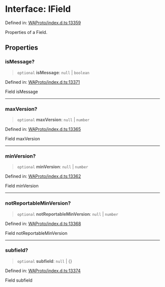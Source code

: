 # Interface: IField

Defined in: [WAProto/index.d.ts:13359](https://github.com/Fokusdotid/Baileys/blob/86ad0f8078178c8586062ad3364a59e068f4b3b2/WAProto/index.d.ts#L13359)

Properties of a Field.

## Properties

### isMessage?

> `optional` **isMessage**: `null` \| `boolean`

Defined in: [WAProto/index.d.ts:13371](https://github.com/Fokusdotid/Baileys/blob/86ad0f8078178c8586062ad3364a59e068f4b3b2/WAProto/index.d.ts#L13371)

Field isMessage

***

### maxVersion?

> `optional` **maxVersion**: `null` \| `number`

Defined in: [WAProto/index.d.ts:13365](https://github.com/Fokusdotid/Baileys/blob/86ad0f8078178c8586062ad3364a59e068f4b3b2/WAProto/index.d.ts#L13365)

Field maxVersion

***

### minVersion?

> `optional` **minVersion**: `null` \| `number`

Defined in: [WAProto/index.d.ts:13362](https://github.com/Fokusdotid/Baileys/blob/86ad0f8078178c8586062ad3364a59e068f4b3b2/WAProto/index.d.ts#L13362)

Field minVersion

***

### notReportableMinVersion?

> `optional` **notReportableMinVersion**: `null` \| `number`

Defined in: [WAProto/index.d.ts:13368](https://github.com/Fokusdotid/Baileys/blob/86ad0f8078178c8586062ad3364a59e068f4b3b2/WAProto/index.d.ts#L13368)

Field notReportableMinVersion

***

### subfield?

> `optional` **subfield**: `null` \| \{\}

Defined in: [WAProto/index.d.ts:13374](https://github.com/Fokusdotid/Baileys/blob/86ad0f8078178c8586062ad3364a59e068f4b3b2/WAProto/index.d.ts#L13374)

Field subfield
